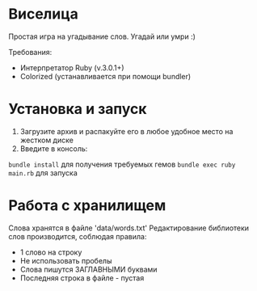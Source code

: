 # Виселица
Простая игра на угадывание слов. Угадай или умри :)

Требования:
- Интерпретатор Ruby (v.3.0.1+)
- Colorized (устанавливается при помощи bundler)

# Установка и запуск
1. Загрузите архив и распакуйте его в любое удобное место на жестком диске
2. Введите в консоль:

```bundle install``` для получения требуемых гемов
```bundle exec ruby main.rb``` для запуска

# Работа с хранилищем
Слова хранятся в файле 'data/words.txt'
Редактирование библиотеки слов производится, соблюдая правила:
- 1 слово на строку
- Не использовать пробелы
- Слова пишутся ЗАГЛАВНЫМИ буквами
- Последняя строка в файле - пустая
